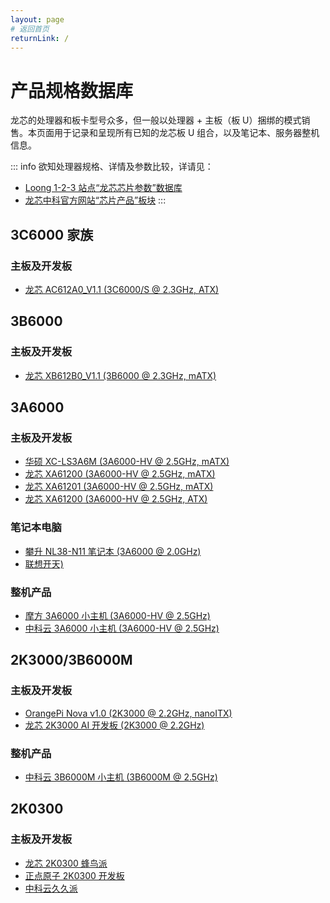 ```yaml
---
layout: page
# 返回首页
returnLink: /
---
```


<ChildHeader>
<template #pageTitle>子页面主标题</template>
<template #pageSubTitle>这里是副标题</template>
</ChildHeader>

<div class="body_content">

# 产品规格数据库

龙芯的处理器和板卡型号众多，但一般以处理器 + 主板（板 U）捆绑的模式销售。本页面用于记录和呈现所有已知的龙芯板 U 组合，以及笔记本、服务器整机信息。

::: info
欲知处理器规格、详情及参数比较，详请见：

- [Loong 1-2-3 站点“龙芯芯片参数”数据库](https://loong123.cn/chips/)
- [龙芯中科官方网站“芯片产品”板块](https://www.loongson.cn/product/channel)
:::

## 3C6000 家族

### 主板及开发板

- [龙芯 AC612A0_V1.1 (3C6000/S @ 2.3GHz, ATX)](/pages/devices/loongson-ac612a0_v1.1)

## 3B6000

### 主板及开发板

- [龙芯 XB612B0_V1.1 (3B6000 @ 2.3GHz, mATX)](/pages/devices/loongson-xb612b0_v1.1)

## 3A6000

### 主板及开发板

- [华硕 XC-LS3A6M (3A6000-HV @ 2.5GHz, mATX)](/pages/devices/asus-xc-ls3a6m)
- [龙芯 XA61200 (3A6000-HV @ 2.5GHz, mATX)](/pages/devices/loongson-xa61200)
- [龙芯 XA61201 (3A6000-HV @ 2.5GHz, mATX)](/pages/devices/loongson-xa61201)
- [龙芯 XA61200 (3A6000-HV @ 2.5GHz, ATX)](/pages/devices/loongson-xa612a0)

### 笔记本电脑

- [攀升 NL38-N11 笔记本 (3A6000 @ 2.0GHz)](/pages/devices/ipason-nl38-n11)
- [联想开天)](/pages/devices/ipason-nl38-n11)

### 整机产品

- [摩方 3A6000 小主机 (3A6000-HV @ 2.5GHz)](/pages/devices/morefine-3a6000-nuc)
- [中科云 3A6000 小主机 (3A6000-HV @ 2.5GHz)](/pages/devices/ctcisz-3a6000-nuc)

## 2K3000/3B6000M

### 主板及开发板

- [OrangePi Nova v1.0 (2K3000 @ 2.2GHz, nanoITX)](/pages/devices/opi_nova_v1.0)
- [龙芯 2K3000 AI 开发板 (2K3000 @ 2.2GHz)](/pages/devices/loongson-2k3000-ai-evb)

### 整机产品

- [中科云 3B6000M 小主机 (3B6000M @ 2.5GHz)](/pages/devices/ctcisz-nuc-3b6000)

## 2K0300

### 主板及开发板

- [龙芯 2K0300 蜂鸟派](/pages/devices/loongson-2k0300-evb)
- [正点原子 2K0300 开发板](/pages/devices/alientek-2k0300-evb)
- [中科云久久派](/pages/devices/ctcisz-foreverpi)

</div>

<ChildFooter />

<script setup>
import ChildHeader from '/components/ChildHeader.vue'
import ChildFooter from '/components/ChildFooter.vue'
</script>